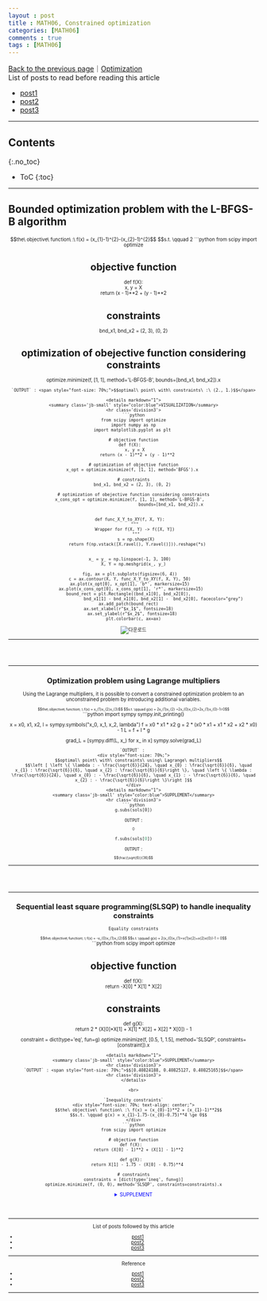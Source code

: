 ```yaml
---
layout : post
title : MATH06, Constrained optimization
categories: [MATH06]
comments : true
tags : [MATH06]
---
```

[Back to the previous page](https://userdyk-github.github.io/Study.html)｜[Optimization](https://userdyk-github.github.io/math06/MATH06-Contents.html) <br>
List of posts to read before reading this article
- <a href='https://userdyk-github.github.io/'>post1</a>
- <a href='https://userdyk-github.github.io/'>post2</a>
- <a href='https://userdyk-github.github.io/'>post3</a>

---

## Contents
{:.no_toc}

* ToC
{:toc}

<hr class="division1">

## **Bounded optimization problem with the L-BFGS-B algorithm**
<div style="font-size: 70%; text-align: center;">
    $$the\ objective\ function\ :\ f(x) = (x_{1}-1)^{2}-(x_{2}-1)^{2}$$
    $$s.t. \qquad 2<x_{1}<3,\ 0 \le x_{2} \le 2$$
</div>
```python
from scipy import optimize

# objective function
def f(X):   
    x, y = X   
    return (x - 1)**2 + (y - 1)**2 

# constraints
bnd_x1, bnd_x2 = (2, 3), (0, 2) 

# optimization of obejective function considering constraints
optimize.minimize(f, [1, 1], method='L-BFGS-B', 
                  bounds=[bnd_x1, bnd_x2]).x 
```
`OUTPUT` : <span style="font-size: 70%;">$$optimal\ point\ with\ constraints\ :\ (2., 1.)$$</span>

<details markdown="1">
<summary class='jb-small' style="color:blue">VISUALIZATION</summary>
<hr class='division3'>
```python
from scipy import optimize
import numpy as np
import matplotlib.pyplot as plt 

# objective function
def f(X):   
    x, y = X   
    return (x - 1)**2 + (y - 1)**2 

# optimization of objective function
x_opt = optimize.minimize(f, [1, 1], method='BFGS').x 

# constraints
bnd_x1, bnd_x2 = (2, 3), (0, 2) 

# optimization of obejective function considering constraints
x_cons_opt = optimize.minimize(f, [1, 1], method='L-BFGS-B',   
                               bounds=[bnd_x1, bnd_x2]).x 


def func_X_Y_to_XY(f, X, Y):   
    """   
    Wrapper for f(X, Y) -> f([X, Y])   
    """  
    s = np.shape(X)  
    return f(np.vstack([X.ravel(), Y.ravel()])).reshape(*s) 


x_ = y_ = np.linspace(-1, 3, 100)   
X, Y = np.meshgrid(x_, y_)

fig, ax = plt.subplots(figsize=(6, 4))   
c = ax.contour(X, Y, func_X_Y_to_XY(f, X, Y), 50)   
ax.plot(x_opt[0], x_opt[1], 'b*', markersize=15)   
ax.plot(x_cons_opt[0], x_cons_opt[1], 'r*', markersize=15)  
bound_rect = plt.Rectangle((bnd_x1[0], bnd_x2[0]),    
                           bnd_x1[1] - bnd_x1[0], bnd_x2[1] -  bnd_x2[0], facecolor="grey")   
ax.add_patch(bound_rect)    
ax.set_xlabel(r"$x_1$", fontsize=18)    
ax.set_ylabel(r"$x_2$", fontsize=18) 
plt.colorbar(c, ax=ax)
```
![다운로드](https://user-images.githubusercontent.com/52376448/65370629-0f375380-dc96-11e9-9e79-aba55cae09ee.png)
<hr class='division3'>
</details>

<br><br><br>
<hr class="division2">

## **Optimization problem using Lagrange multipliers**
Using the Lagrange multipliers, it is possible to convert a constrained optimization problem to an unconstrained problem by introducing additional variables. 
<div style="font-size: 70%; text-align: center;">
    $$the\ objective\ function\ :\ f(x) = x_{1}x_{2}x_{3}$$
    $$s.t. \qquad g(x) = 2x_{1}x_{2} +2x_{0}x_{2}+2x_{1}x_{0}-1=0$$
</div>
```python
import sympy 
sympy.init_printing()

x = x0, x1, x2, l = sympy.symbols("x_0, x_1, x_2, lambda") 
f = x0 * x1 * x2 
g = 2 * (x0 * x1 + x1 * x2 + x2 * x0) - 1
L = f + l * g 

grad_L = [sympy.diff(L, x_) for x_ in x]
sympy.solve(grad_L) 
```
`OUTPUT` : 
<div style="font-size: 70%;">
    $$optimal\ point\ with\ constraints\ using\ Lagrange\ multipliers$$
    $$\left [ \left \{ \lambda : - \frac{\sqrt{6}}{24}, \quad x_{0} : \frac{\sqrt{6}}{6}, \quad x_{1} : \frac{\sqrt{6}}{6}, \quad x_{2} : \frac{\sqrt{6}}{6}\right \}, \quad \left \{ \lambda : \frac{\sqrt{6}}{24}, \quad x_{0} : - \frac{\sqrt{6}}{6}, \quad x_{1} : - \frac{\sqrt{6}}{6}, \quad x_{2} : - \frac{\sqrt{6}}{6}\right \}\right ]$$
</div>
<details markdown="1">
<summary class='jb-small' style="color:blue">SUPPLEMENT</summary>
<hr class='division3'>
```python
g.subs(sols[0])
```
`OUTPUT` : <span style="font-size: 70%;">$$0$$</span>
```python
f.subs(sols[0])
```
`OUTPUT` : <span style="font-size: 70%;">$$\frac{\sqrt{6}}{36}$$</span>
<hr class='division3'>
</details>

<br><br><br>
<hr class="division2">

## **Sequential least square programming(SLSQP) to handle inequality constraints**  
`Equality constraints`
<div style="font-size: 70%; text-align: center;">
    $$the\ objective\ function\ :\ f(x) = -x_{0}x_{1}x_{2}$$
    $$s.t. \qquad g(x) = 2(x_{0}x_{1}+x{1}x{2}+x{2}x{0})-1 = 0$$
</div>
```python
from scipy import optimize

# objective function
def f(X):   
    return -X[0] * X[1] * X[2] 

# constraints
def g(X):   
    return 2 * (X[0]*X[1] + X[1] * X[2] + X[2] * X[0]) - 1

constraint = dict(type='eq', fun=g) 
optimize.minimize(f, [0.5, 1, 1.5], method='SLSQP', constraints=[constraint]).x
```
<details markdown="1">
<summary class='jb-small' style="color:blue">SUPPLEMENT</summary>
<hr class='division3'>
`OUTPUT` : <span style="font-size: 70%;">$$[0.40824188, 0.40825127, 0.40825165]$$</span>
<hr class='division3'>
</details>

<br>

`Inequality constraints`
<div style="font-size: 70%; text-align: center;">
    $$the\ objective\ function\ :\ f(x) = (x_{0}-1)**2 + (x_{1}-1)**2$$
    $$s.t. \qquad g(x) = x_{1}-1.75-(x_{0}-0.75)**4 \ge 0$$
</div>
```python
from scipy import optimize

# objective function
def f(X):  
    return (X[0] - 1)**2 + (X[1] - 1)**2
    
def g(X):  
    return X[1] - 1.75 - (X[0] - 0.75)**4 

# constraints
constraints = [dict(type='ineq', fun=g)]
optimize.minimize(f, (0, 0), method='SLSQP', constraints=constraints).x
```
<details markdown="1">
<summary class='jb-small' style="color:blue">SUPPLEMENT</summary>
<hr class='division3'>
`OUTPUT` : <span style="font-size: 70%;">$$[0.96857656, 1.75228252]$$</span>
<hr class='division3'>
</details>
<br><br><br>
<hr class="division1">

List of posts followed by this article
- [post1](https://userdyk-github.github.io/)
- <a href='https://userdyk-github.github.io/'>post2</a>
- <a href='https://userdyk-github.github.io/'>post3</a>

---

Reference
- [post1](https://userdyk-github.github.io/)
- <a href='https://userdyk-github.github.io/'>post2</a>
- <a href='https://userdyk-github.github.io/'>post3</a>

---



